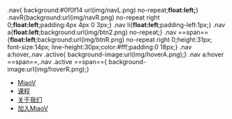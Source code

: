 .nav{ background:#0f0f14 url(img/navL.png) no-repeat;**float:left;**}
.navR{background:url(img/navR.png) no-repeat right 0;**float:left**;padding:4px 4px 0 3px;}
.nav li{**float:left**;padding-left:1px;}
.nav a{**float:left**;background:url(img/btn2.png) no-repeat;}
.nav ==span=={**float:left**;background:url(img/btnR.png) no-repeat right 0;height:31px; font-size:14px; line-height:30px;color:#fff;padding:0 18px;}
.nav a:hover,.nav .active{ background-image:url(img/hoverA.png);}
.nav a:hover ==span==,.nav .active ==span=={ background-image:url(img/hoverR.png);}

<div class="nav">
    <ul class="navR">
        <li>
            <a href="#" class="active">
                <span>MiaoV</span>
            </a>
        </li>
        <li>
            <a href="#">
                <span>课程</span>
            </a>
        </li>
        <li>
            <a href="#">
                <span>关于我们</span>
            </a>
        </li>
        <li>
            <a href="#">
                <span>加入MiaoV</span>
            </a>
        </li>
    </ul>
</div>
